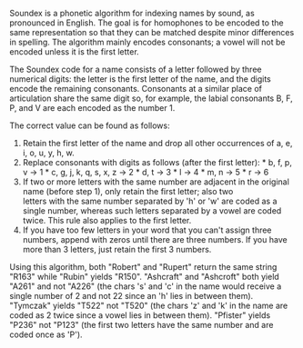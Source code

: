 Soundex is a phonetic algorithm for indexing names by sound, as pronounced in English. The goal is for homophones to be encoded to the same 
representation so that they can be matched despite minor differences in spelling. The algorithm mainly encodes consonants; a vowel will not 
be encoded unless it is the first letter.

The Soundex code for a name consists of a letter followed by three numerical digits: the letter is the first letter of the name, and the 
digits encode the remaining consonants. Consonants at a similar place of articulation share the same digit so, for example, the labial 
consonants B, F, P, and V are each encoded as the number 1.

The correct value can be found as follows:
  1. Retain the first letter of the name and drop all other occurrences of a, e, i, o, u, y, h, w.
  2. Replace consonants with digits as follows (after the first letter): 
    * b, f, p, v -> 1
    * c, g, j, k, q, s, x, z -> 2
    * d, t -> 3
    * l -> 4
    * m, n -> 5
    * r -> 6
  3. If two or more letters with the same number are adjacent in the original name (before step 1), only retain the first letter; also two     
     letters with the same number separated by 'h' or 'w' are coded as a single number, whereas such letters separated by a vowel are coded 
     twice. This rule also applies to the first letter.
  4. If you have too few letters in your word that you can't assign three numbers, append with zeros until there are three numbers. If you 
     have more than 3 letters, just retain the first 3 numbers.
  
Using this algorithm, both "Robert" and "Rupert" return the same string "R163" while "Rubin" yields "R150". "Ashcraft" and "Ashcroft" both 
yield "A261" and not "A226" (the chars 's' and 'c' in the name would receive a single number of 2 and not 22 since an 'h' lies in between 
them). "Tymczak" yields "T522" not "T520" (the chars 'z' and 'k' in the name are coded as 2 twice since a vowel lies in between them). 
"Pfister" yields "P236" not "P123" (the first two letters have the same number and are coded once as 'P').


